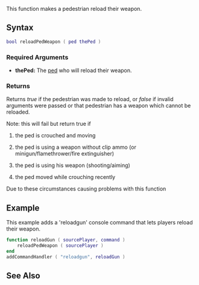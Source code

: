 This function makes a pedestrian reload their weapon.

Syntax
------

``` lua
bool reloadPedWeapon ( ped thePed )
```

### Required Arguments

-   **thePed:** The [ped](/docs/ped.md "wikilink") who will reload their weapon.

### Returns

Returns *true* if the pedestrian was made to reload, or *false* if invalid arguments were passed or that pedestrian has a weapon which cannot be reloaded.

Note: this will fail but return true if

1) the ped is crouched and moving

2) the ped is using a weapon without clip ammo (or minigun/flamethrower/fire extinguisher)

3) the ped is using his weapon (shooting/aiming)

4) the ped moved while crouching recently

Due to these circumstances causing problems with this function

Example
-------

This example adds a 'reloadgun' console command that lets players reload their weapon.

``` lua
function reloadGun ( sourcePlayer, command )
    reloadPedWeapon ( sourcePlayer )
end
addCommandHandler ( "reloadgun", reloadGun )
```

See Also
--------
